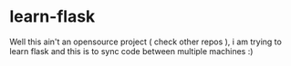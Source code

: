 # learn-flask
Well this ain't an opensource project ( check other repos ), i am trying to learn flask and this is to sync code between multiple machines :)

